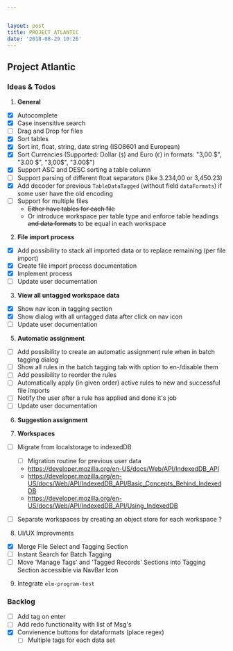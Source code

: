 ```yaml
---


layout: post
title: PROJECT_ATLANTIC
date: '2018-08-29 10:26'
---
```


## Project Atlantic

### Ideas & Todos

1. **General**

- [x] Autocomplete
- [x] Case insensitive search
- [ ] Drag and Drop for files
- [x] Sort tables
- [x] Sort int, float, string, date string (ISO8601 and European)
- [x] Sort Currencies (Supported: Dollar (`$`) and Euro (`€`) in formats: "3,00 $", "3.00 $", "3,00$", "3.00$")
- [x] Support ASC and DESC sorting a table column
- [ ] Support parsing of different float separators (like 3.234,00 or 3,450.23)
- [x] Add decoder for previous `TableDataTagged` (without field `dataFormats`) if some user have the old encoding
- [ ] Support for multiple files
  - ~~Either have tables for each file~~
  - Or introduce workspace per table type and enforce table headings ~~and data formats~~ to be equal in each workspace

2. **File import process**
- [x] Add possibility to stack all imported data or to replace remaining (per file import)
- [x] Create file import process documentation
- [x] Implement process
- [ ] Update user documentation

3. **View all untagged workspace data**
- [x] Show nav icon in tagging section
- [x] Show dialog with all untagged data after click on nav icon
- [ ] Update user documentation

5. **Automatic assignment**

- [ ] Add possibility to create an automatic assignment rule when in batch tagging dialog
- [ ] Show all rules in the batch tagging tab with option to en-/disable them
- [ ] Add possibility to reorder the rules
- [ ] Automatically apply (in given order) active rules to new and successful file imports
- [ ] Notify the user after a rule has applied and done it's job
- [ ] Update user documentation

6. **Suggestion assignment**

7. **Workspaces**

- [ ] Migrate from localstorage to indexedDB

  - [ ] Migration routine for previous user data

  - https://developer.mozilla.org/en-US/docs/Web/API/IndexedDB_API
  - https://developer.mozilla.org/en-US/docs/Web/API/IndexedDB_API/Basic_Concepts_Behind_IndexedDB
  - https://developer.mozilla.org/en-US/docs/Web/API/IndexedDB_API/Using_IndexedDB
- [ ] Separate workspaces by creating an object store for each workspace ?

8. UI/UX Improvments

- [x] Merge File Select and Tagging Section
- [ ] Instant Search for Batch Tagging
- [ ] Move 'Manage Tags' and 'Tagged Records' Sections into Tagging Section accessible via NavBar Icon

9. Integrate `elm-program-test`

### Backlog

- [ ] Add tag on enter
- [ ] Add redo functionality with list of Msg's
- [x] Convienence buttons for dataformats (place regex)
  - [ ] Multiple tags for each data set